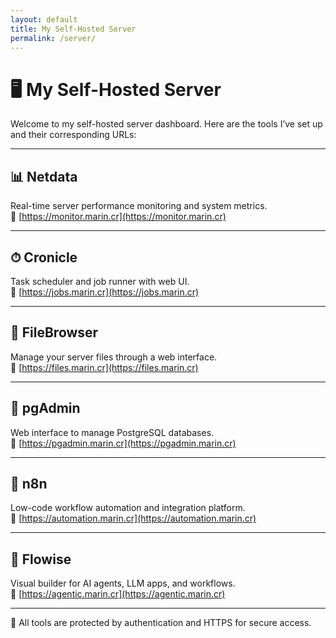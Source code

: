 ```yaml
---
layout: default
title: My Self-Hosted Server
permalink: /server/
---
```


# 🖥️ My Self-Hosted Server

Welcome to my self-hosted server dashboard. Here are the tools I’ve set up and their corresponding URLs:

---

## 📊 Netdata  
Real-time server performance monitoring and system metrics.  
🔗 [https://monitor.marin.cr](https://monitor.marin.cr)

---

## ⏱ Cronicle  
Task scheduler and job runner with web UI.  
🔗 [https://jobs.marin.cr](https://jobs.marin.cr)

---

## 📁 FileBrowser  
Manage your server files through a web interface.  
🔗 [https://files.marin.cr](https://files.marin.cr)

---

## 🐘 pgAdmin  
Web interface to manage PostgreSQL databases.  
🔗 [https://pgadmin.marin.cr](https://pgadmin.marin.cr)

---

## 🔄 n8n  
Low-code workflow automation and integration platform.  
🔗 [https://automation.marin.cr](https://automation.marin.cr)

---

## 🧠 Flowise  
Visual builder for AI agents, LLM apps, and workflows.  
🔗 [https://agentic.marin.cr](https://agentic.marin.cr)

---

🔐 All tools are protected by authentication and HTTPS for secure access.
